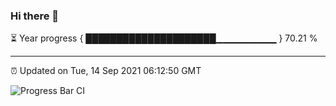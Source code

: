### Hi there 👋

⏳ Year progress { █████████████████████▁▁▁▁▁▁▁▁▁ } 70.21 %

---

⏰ Updated on Tue, 14 Sep 2021 06:12:50 GMT

![Progress Bar CI](https://github.com/liununu/liununu/workflows/Progress%20Bar%20CI/badge.svg)
